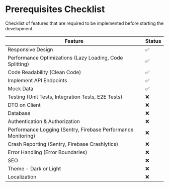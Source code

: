 # Prerequisites Checklist

Checklist of features that are required to be implemented before starting the development.

| Feature                                                       | Status |
| ------------------------------------------------------------- | ------ |
| Responsive Design                                             | ✅     |
| Performance Optimizations (Lazy Loading, Code Splitting)      | ✅     |
| Code Readability (Clean Code)                                 | ✅     |
| Implement API Endpoints                                       | ✅     |
| Mock Data                                                     | ✅     |
| Testing (Unit Tests, Integration Tests, E2E Tests)            | ❌     |
| DTO on Client                                                 | ❌     |
| Database                                                      | ❌     |
| Authentication & Authorization                                | ❌     |
| Performance Logging (Sentry, Firebase Performance Monitoring) | ❌     |
| Crash Reporting (Sentry, Firebase Crashlytics)                | ❌     |
| Error Handling (Error Boundaries)                             | ❌     |
| SEO                                                           | ❌     |
| Theme - Dark or Light                                         | ❌     |
| Localization                                                  | ❌     |
